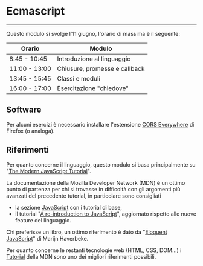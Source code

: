 # Ecmascript

---

Questo modulo si svolge l'11 giugno, l'orario di massima è il seguente:

Orario | Modulo
--- | ---
 8:45 - 10:45 | Introduzione al linguaggio
11:00 - 13:00 | Chiusure, promesse e callback
13:45 - 15:45 | Classi e moduli
16:00 - 17:00 | Esercitazione "chiedove"

## Software

Per alcuni esercizi è necessario installare l'estensione [CORS Everywhere](https://addons.mozilla.org/en-US/firefox/addon/cors-everywhere/) di Firefox (o analoga).

## Riferimenti

Per quanto concerne il linguaggio, questo modulo si basa principalmente su "[The
Modern JavaScript Tutorial](https://javascript.info/)".

La documentazione della Mozilla Developer Network (MDN) è un ottimo punto di
partenza per chi si trovasse in difficoltà con gli argomenti più avanzati del
precedente tutorial, in particolare sono consigliati

* la sezione [JavaScript](https://developer.mozilla.org/en-US/docs/Web/JavaScript) con i tutorial di base,
* il tutorial "[A re-introduction to JavaScript](https://developer.mozilla.org/en-US/docs/Web/JavaScript/A_re-introduction_to_JavaScript)", aggiornato rispetto alle nuove feature del linguaggio.

Chi preferisse un libro, un ottimo riferimento è dato da "[Eloquent JavaScript](https://eloquentjavascript.net/)" di Marijn Haverbeke.

Per quanto concerne le restanti tecnologie web (HTML, CSS, DOM…) i [Tutorial](https://developer.mozilla.org/en-US/docs/Web/Tutorials) della MDN
sono uno dei migliori riferimenti possibili.
